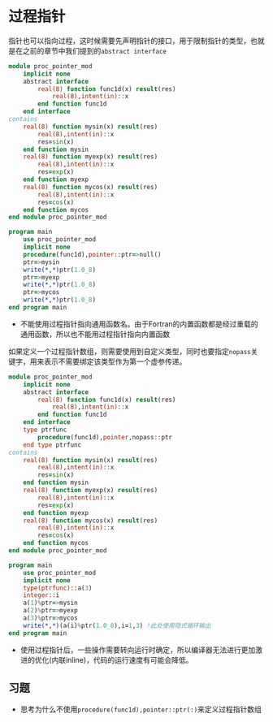 # 过程指针

指针也可以指向过程，这时候需要先声明指针的接口，用于限制指针的类型，也就是在之前的章节中我们提到的`abstract interface`

``` fortran
module proc_pointer_mod
    implicit none
    abstract interface
        real(8) function func1d(x) result(res)
            real(8),intent(in)::x
        end function func1d
    end interface
contains
    real(8) function mysin(x) result(res)
        real(8),intent(in)::x
        res=sin(x)
    end function mysin
    real(8) function myexp(x) result(res)
        real(8),intent(in)::x
        res=exp(x)
    end function myexp
    real(8) function mycos(x) result(res)
        real(8),intent(in)::x
        res=cos(x)
    end function mycos
end module proc_pointer_mod

program main
    use proc_pointer_mod
    implicit none
    procedure(func1d),pointer::ptr=>null()
    ptr=>mysin
    write(*,*)ptr(1.0_8)
    ptr=>myexp
    write(*,*)ptr(1.0_8)
    ptr=>mycos
    write(*,*)ptr(1.0_8)
end program main
```
- 不能使用过程指针指向通用函数名。由于Fortran的内置函数都是经过重载的通用函数，所以也不能用过程指针指向内置函数

如果定义一个过程指针数组，则需要使用到自定义类型，同时也要指定`nopass`关键字，用来表示不需要绑定该类型作为第一个虚参传递。
``` fortran
module proc_pointer_mod
    implicit none
    abstract interface
        real(8) function func1d(x) result(res)
            real(8),intent(in)::x
        end function func1d
    end interface
    type ptrfunc
        procedure(func1d),pointer,nopass::ptr
    end type ptrfunc
contains
    real(8) function mysin(x) result(res)
        real(8),intent(in)::x
        res=sin(x)
    end function mysin
    real(8) function myexp(x) result(res)
        real(8),intent(in)::x
        res=exp(x)
    end function myexp
    real(8) function mycos(x) result(res)
        real(8),intent(in)::x
        res=cos(x)
    end function mycos
end module proc_pointer_mod

program main
    use proc_pointer_mod
    implicit none
    type(ptrfunc)::a(3)
    integer::i
    a(1)%ptr=>mysin
    a(2)%ptr=>myexp
    a(3)%ptr=>mycos
    write(*,*)(a(i)%ptr(1.0_8),i=1,3) !此处使用隐式循环输出
end program main
```

- 使用过程指针后，一些操作需要转向运行时确定，所以编译器无法进行更加激进的优化(内联inline)，代码的运行速度有可能会降低。
  
## 习题
- 思考为什么不使用`procedure(func1d),pointer::ptr(:)`来定义过程指针数组



